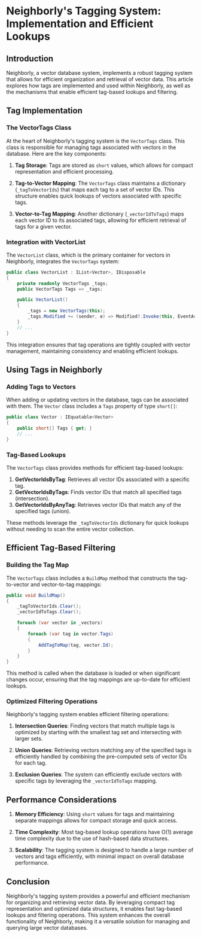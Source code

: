 # Neighborly's Tagging System: Implementation and Efficient Lookups

## Introduction

Neighborly, a vector database system, implements a robust tagging system that allows for efficient organization and retrieval of vector data. This article explores how tags are implemented and used within Neighborly, as well as the mechanisms that enable efficient tag-based lookups and filtering.

## Tag Implementation

### The VectorTags Class

At the heart of Neighborly's tagging system is the `VectorTags` class. This class is responsible for managing tags associated with vectors in the database. Here are the key components:

1. **Tag Storage**: Tags are stored as `short` values, which allows for compact representation and efficient processing.

2. **Tag-to-Vector Mapping**: The `VectorTags` class maintains a dictionary (`_tagToVectorIds`) that maps each tag to a set of vector IDs. This structure enables quick lookups of vectors associated with specific tags.

3. **Vector-to-Tag Mapping**: Another dictionary (`_vectorIdToTags`) maps each vector ID to its associated tags, allowing for efficient retrieval of tags for a given vector.

### Integration with VectorList

The `VectorList` class, which is the primary container for vectors in Neighborly, integrates the `VectorTags` system:

```csharp
public class VectorList : IList<Vector>, IDisposable
{
    private readonly VectorTags _tags;
    public VectorTags Tags => _tags;

    public VectorList()
    {
        _tags = new VectorTags(this);
        _tags.Modified += (sender, e) => Modified?.Invoke(this, EventArgs.Empty);
    }
    // ...
}
```

This integration ensures that tag operations are tightly coupled with vector management, maintaining consistency and enabling efficient lookups.

## Using Tags in Neighborly

### Adding Tags to Vectors

When adding or updating vectors in the database, tags can be associated with them. The `Vector` class includes a `Tags` property of type `short[]`:

```csharp
public class Vector : IEquatable<Vector>
{
    public short[] Tags { get; }
    // ...
}
```

### Tag-Based Lookups

The `VectorTags` class provides methods for efficient tag-based lookups:

1. **GetVectorIdsByTag**: Retrieves all vector IDs associated with a specific tag.
2. **GetVectorIdsByTags**: Finds vector IDs that match all specified tags (intersection).
3. **GetVectorIdsByAnyTag**: Retrieves vector IDs that match any of the specified tags (union).

These methods leverage the `_tagToVectorIds` dictionary for quick lookups without needing to scan the entire vector collection.

## Efficient Tag-Based Filtering

### Building the Tag Map

The `VectorTags` class includes a `BuildMap` method that constructs the tag-to-vector and vector-to-tag mappings:

```csharp
public void BuildMap()
{
    _tagToVectorIds.Clear();
    _vectorIdToTags.Clear();

    foreach (var vector in _vectors)
    {
        foreach (var tag in vector.Tags)
        {
            AddTagToMap(tag, vector.Id);
        }
    }
}
```

This method is called when the database is loaded or when significant changes occur, ensuring that the tag mappings are up-to-date for efficient lookups.

### Optimized Filtering Operations

Neighborly's tagging system enables efficient filtering operations:

1. **Intersection Queries**: Finding vectors that match multiple tags is optimized by starting with the smallest tag set and intersecting with larger sets.

2. **Union Queries**: Retrieving vectors matching any of the specified tags is efficiently handled by combining the pre-computed sets of vector IDs for each tag.

3. **Exclusion Queries**: The system can efficiently exclude vectors with specific tags by leveraging the `_vectorIdToTags` mapping.

## Performance Considerations

1. **Memory Efficiency**: Using `short` values for tags and maintaining separate mappings allows for compact storage and quick access.

2. **Time Complexity**: Most tag-based lookup operations have O(1) average time complexity due to the use of hash-based data structures.

3. **Scalability**: The tagging system is designed to handle a large number of vectors and tags efficiently, with minimal impact on overall database performance.

## Conclusion

Neighborly's tagging system provides a powerful and efficient mechanism for organizing and retrieving vector data. By leveraging compact tag representation and optimized data structures, it enables fast tag-based lookups and filtering operations. This system enhances the overall functionality of Neighborly, making it a versatile solution for managing and querying large vector databases.
